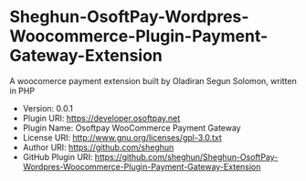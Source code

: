 # Sheghun-OsoftPay-Wordpres-Woocommerce-Plugin-Payment-Gateway-Extension

A woocomerce payment extension built by Oladiran Segun Solomon, written in PHP

* Version: 0.0.1
* Plugin URI: <https://developer.osoftpay.net>
* Plugin Name: Osoftpay WooCommerce Payment Gateway
* License URI:       <http://www.gnu.org/licenses/gpl-3.0.txt>
* Author URI: <https://github.com/sheghun>
* GitHub Plugin URI: <https://github.com/sheghun/Sheghun-OsoftPay-Wordpres-Woocommerce-Plugin-Payment-Gateway-Extension>
